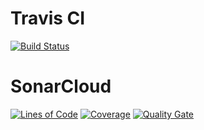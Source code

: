 # Travis CI
[![Build Status](https://travis-ci.org/BastiOfBerlin/BigDataObjectSerializer.svg?branch=master)](https://travis-ci.org/BastiOfBerlin/BigDataObjectSerializer)

# SonarCloud
[![Lines of Code](https://sonarcloud.io/api/badges/measure?key=de.tub.cit.slist%3ABigDataObjectSerializer&metric=ncloc)](https://sonarcloud.io/dashboard/index/de.tub.cit.slist%3ABigDataObjectSerializer)
[![Coverage](https://sonarcloud.io/api/badges/measure?key=de.tub.cit.slist%3ABigDataObjectSerializer&metric=coverage)](https://sonarcloud.io/dashboard/index/de.tub.cit.slist%3ABigDataObjectSerializer)
[![Quality Gate](https://sonarcloud.io/api/badges/gate?key=de.tub.cit.slist%3ABigDataObjectSerializer)](https://sonarcloud.io/dashboard/index/de.tub.cit.slist%3ABigDataObjectSerializer)
